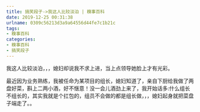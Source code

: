 ```yaml
---
title: 搞笑段子->我这人比较淡泊 | 糗事百科
date: 2019-12-25 00:31:38
urlname: 0309c56213d3a9a64556d44fe7c1b21c
tags: 
- 糗事百科
categories:
- 糗事百科
- 搞笑段子
---
```

我这人比较淡泊，，，媳妇却说我不求上进，当上点领导她脸上才有光彩。

最近因为业务熟练，我被任命为某项目的组长，媳妇知道了，亲自下厨给我做了两盘好菜，斟上二两小酒，好不惬意！没一会儿酒劲上来了，我开始话多:什么组长不组长的，其实我就是个扛包的，组员不会做的都是组长做，，，媳妇起身就把菜盘子端走了。。


